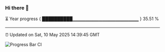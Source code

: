 ### Hi there 👋

⏳ Year progress { ██████████▁▁▁▁▁▁▁▁▁▁▁▁▁▁▁▁▁▁▁▁ } 35.51 %

---

⏰ Updated on Sat, 10 May 2025 14:39:45 GMT

![Progress Bar CI](https://github.com/IshwaranRudhara/GIT-ACTION/workflows/Progress%20Bar%20CI/badge.svg)
